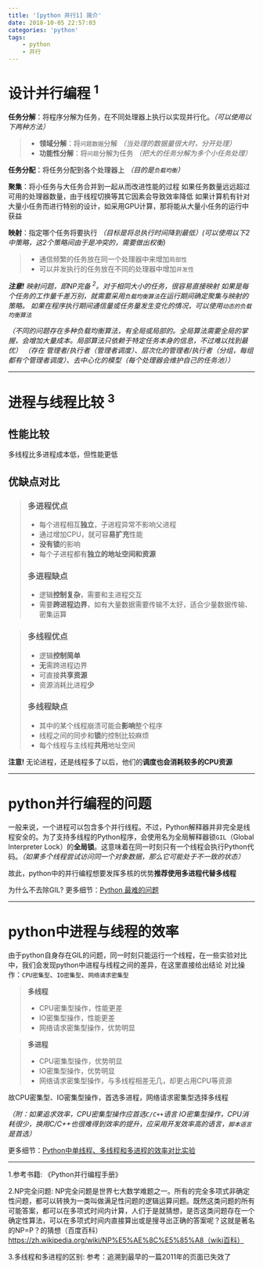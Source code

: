 ```yaml
---
title: '[python 并行1] 简介'
date: 2018-10-05 22:57:03
categories: 'python'
tags:
    - python
    - 并行
---
```


# 设计并行编程 <sup>1</sup>
**任务分解**：将程序分解为任务，在不同处理器上执行以实现并行化。*（可以使用以下两种方法）*
>* **领域分解**：将`问题数据`分解 *（当处理的数据量很大时，分开处理）*
>* **功能性分解**：将`问题`分解为任务 *（把大的任务分解为多个小任务处理）*

**任务分配**：将任务分配到各个处理器上 *（目的是`负载均衡`）*

**聚集**：将小任务与大任务合并到一起从而改进性能的过程
如果任务数量远远超过可用的处理器数量，由于线程切换等其它因素会导致效率降低
如果计算机有针对大量小任务而进行特别的设计，如采用GPU计算，那将能从大量小任务的运行中获益

**映射**：指定哪个任务将要执行 *（目标是将总执行时间降到最低）(可以使用以下2中策略，这2个策略间由于是冲突的，需要做出权衡)*
>* 通信频繁的任务放在同一个处理器中来增加`局部性`
>* 可以并发执行的任务放在不同的处理器中增加`并发性`

***注意!** 映射问题，即NP完备 <sup>2</sup>。对于相同大小的任务，很容易直接映射
如果是每个任务的工作量千差万别，就需要采用`负载均衡算法`在运行期间确定聚集与映射的策略。
如果在程序执行期间通信量或任务量发生变化的情况，可以使用`动态的负载均衡算法`*

*（不同的问题存在多种负载均衡算法，有全局或局部的。全局算法需要全局的掌握，会增加大量成本。局部算法只依赖于特定任务本身的信息，不过难以找到最优）
（存在 管理者/执行者（管理者调度）、层次化的管理者/执行者（分组，每组都有个管理者调度）、去中心化的模型（每个处理器会维护自己的任务池））*

---
# 进程与线程比较 <sup>3</sup>
## 性能比较
多线程比多进程成本低，但性能更低
## 优缺点对比
> ### 多进程优点
>* 每个进程相互**独立**，子进程异常不影响父进程
>* 通过增加CPU，就可容**易扩充**性能
>* **没有锁**的影响
>* 每个子进程都有**独立的地址空间和资源**
> ### 多进程缺点
>* 逻辑**控制复杂**，需要和主进程交互
>* 需要**跨进程边界**，如有大量数据需要传输不太好，适合少量数据传输、密集运算

> ### 多线程优点
>* 逻辑**控制简单**
>* **无**需跨进程边界
>* 可直接**共享资源**
>* 资源消耗比进程**少**
> ### 多线程缺点
>* 其中的某个线程崩溃可能会**影响**整个程序
>* 线程之间的同步和**锁**的控制比较麻烦
>* 每个线程与主线程**共用**地址空间

**注意!** 无论进程，还是线程多了以后，他们的**调度也会消耗较多的CPU资源**

---
# python并行编程的问题
一般来说，一个进程可以包含多个并行线程。不过，Python解释器并非完全是线程安全的。为了支持多线程的Python程序，会使用名为全局解释器锁`GIL`（Global Interpreter Lock）的**全局锁**。这意味着在同一时刻只有一个线程会执行Python代码。*（如果多个线程尝试访问同一个对象数据，那么它可能处于不一致的状态）*

故此，python中的并行编程想要发挥多核的优势**推荐使用多进程代替多线程**

为什么不去除GIL? 更多细节：[Python 最难的问题][1]

---
# python中进程与线程的效率
由于python自身存在GIL的问题，同一时刻只能运行一个线程，在一些实验对比中，我们会发现python中进程与线程之间的差异，在这里直接给出结论
对比操作：`CPU密集型`、`IO密集型`、`网络请求密集型`
> **多线程**
>* CPU密集型操作，性能更差
>* IO密集型操作，性能更差
>* 网络请求密集型操作，优势明显

> **多进程**
>* CPU密集型操作，优势明显
>* IO密集型操作，优势明显
>* 网络请求密集型操作，与多线程相差无几，却更占用CPU等资源

故CPU密集型、IO密集型操作，首选多进程，网络请求密集型选择多线程

*（附：如果追求效率，CPU密集型操作应首选`C/C++`语言
IO密集型操作，CPU消耗很少，换用C/C++也很难得到效率的提升，应采用开发效率高的语言，`脚本语言`是首选）*

更多细节：[Python中单线程、多线程和多进程的效率对比实验][2]


---
1.参考书籍: 《Python并行编程手册》

2.NP完全问题: NP完全问题是世界七大数学难题之一。所有的完全多项式非确定性问题，都可以转换为一类叫做满足性问题的逻辑运算问题。既然这类问题的所有可能答案，都可以在多项式时间内计算，人们于是就猜想，是否这类问题存在一个确定性算法，可以在多项式时间内直接算出或是搜寻出正确的答案呢？这就是著名的NP=P？的猜想（百度百科）
https://zh.wikipedia.org/wiki/NP%E5%AE%8C%E5%85%A8（wiki百科）

3.多线程和多进程的区别: 参考：追溯到最早的一篇2011年的页面已失效了

[1]: https://www.oschina.net/translate/pythons-hardest-problem
[2]: http://www.runoob.com/w3cnote/python-single-thread-multi-thread-and-multi-process.html
